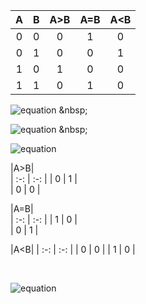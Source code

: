 | **A** | **B** | **A>B** | **A=B** | **A<B** |
| :-: | :-: | :-: | :-: | :-: |
| 0 | 0 | 0 | 1 | 0 |
| 0 | 1 | 0 | 0 | 1 |
| 1 | 0 | 1 | 0 | 0 |
| 1 | 1 | 0 | 1 | 0 |

![equation](https://latex.codecogs.com/gif.latex?y_{A>B}^{SoP}=(A.\bar{B}))
 &nbsp;
 
![equation](https://latex.codecogs.com/gif.latex?y_{A=B}^{SoP}=(A.B)&plus;(\bar{A}.\bar{B}))
 &nbsp;
 
![equation](https://latex.codecogs.com/gif.latex?y_{A<B}^{PoS}=(A&plus;B).(\bar{A}&plus;\bar{B}).(\bar{A}&plus;B))
 &nbsp;
 
|A>B|	
| :-: | :-: |
| 0 | 1 |	
| 0 | 0 |	



|A=B|	
| :-: | :-: |
| 1 | 0 |	
| 0 | 1 |	



|A<B|
| :-: | :-: |
| 0 | 0 |
| 1 | 0 |

&nbsp; 

![equation](https://latex.codecogs.com/gif.latex?y_{A<B}^{PoS,min}=\bar{A}*B) 
